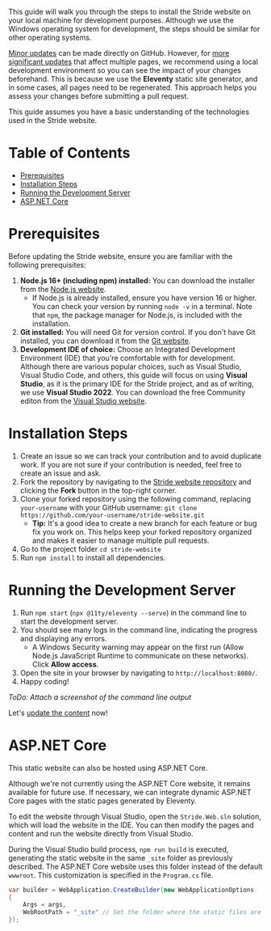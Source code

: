 This guide will walk you through the steps to install the Stride website on your local machine for development purposes. Although we use the Windows operating system for development, the steps should be similar for other operating systems.

[Minor updates](Content#small-updates) can be made directly on GitHub. However, for [more significant updates](Content#major-updates) that affect multiple pages, we recommend using a local development environment so you can see the impact of your changes beforehand. This is because we use the **Eleventy** static site generator, and in some cases, all pages need to be regenerated. This approach helps you assess your changes before submitting a pull request.

This guide assumes you have a basic understanding of the technologies used in the Stride website.

# Table of Contents

- [Prerequisites](#prerequisites)
- [Installation Steps](#installation-steps)
- [Running the Development Server](#running-the-development-server)
- [ASP.NET Core](#asp-net-core)

# Prerequisites

Before updating the Stride website, ensure you are familiar with the following prerequisites:

1. **Node.js 16+ (including npm) installed:** You can download the installer from the [Node.js website](https://nodejs.org/en/download).
   - If Node.js is already installed, ensure you have version 16 or higher. You can check your version by running `node -v` in a terminal. Note that `npm`, the package manager for Node.js, is included with the installation.
1. **Git installed:** You will need Git for version control. If you don't have Git installed, you can download it from the [Git website](https://git-scm.com/downloads).
1. **Development IDE of choice:** Choose an Integrated Development Environment (IDE) that you're comfortable with for development. Although there are various popular choices, such as Visual Studio, Visual Studio Code, and others, this guide will focus on using **Visual Studio**, as it is the primary IDE for the Stride project, and as of writing, we use **Visual Studio 2022**. You can download the free Community editon from the [Visual Studio website](https://visualstudio.microsoft.com/downloads/).

# Installation Steps

1. Create an issue so we can track your contribution and to avoid duplicate work. If you are not sure if your contribution is needed, feel free to create an issue and ask.
1. Fork the repository by navigating to the [Stride website repository](https://github.com/stride3d/stride-website) and clicking the **Fork** button in the top-right corner.
1. Clone your forked repository using the following command, replacing `your-username` with your GitHub username: `git clone https://github.com/your-username/stride-website.git`
   - **Tip:** It's a good idea to create a new branch for each feature or bug fix you work on. This helps keep your forked repository organized and makes it easier to manage multiple pull requests.
1. Go to the project folder `cd stride-website`
1. Run `npm install` to install all dependencies.

# Running the Development Server

1. Run `npm start` (`npx @11ty/eleventy --serve`) in the command line to start the development server.
1. You should see many logs in the command line, indicating the progress and displaying any errors.
   - A Windows Security warning may appear on the first run (Allow Node.js JavaScript Runtime to communicate on these networks). Click **Allow access**.
1. Open the site in your browser by navigating to `http://localhost:8080/`.
1. Happy coding!

*ToDo: Attach a screenshot of the command line output*

Let's [update the content](Content) now!

# ASP.NET Core

This static website can also be hosted using ASP.NET Core.

Although we're not currently using the ASP.NET Core website, it remains available for future use. If necessary, we can integrate dynamic ASP.NET Core pages with the static pages generated by Eleventy.

To edit the website through Visual Studio, open the `Stride.Web.sln` solution, which will load the website in the IDE. You can then modify the pages and content and run the website directly from Visual Studio.

During the Visual Studio build process, `npm run build` is executed, generating the static website in the same `_site` folder as previously described. The ASP.NET Core website uses this folder instead of the default `wwwroot`. This customization is specified in the `Program.cs` file.

```csharp
var builder = WebApplication.CreateBuilder(new WebApplicationOptions
{
    Args = args,
    WebRootPath = "_site" // Set the folder where the static files are located (e.g., Eleventy output folder)
});
```